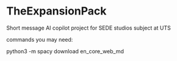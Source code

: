 # TheExpansionPack
Short message AI copilot project for SEDE studios subject at UTS

commands you may need:

python3 -m spacy download en_core_web_md 
